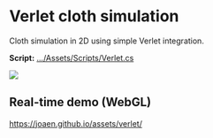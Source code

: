 # Verlet cloth simulation
 Cloth simulation in 2D using simple Verlet integration.

**Script:**
 [.../Assets/Scripts/Verlet.cs](https://github.com/joaen/verlet-cloth-simulation/blob/main/Assets/Scripts/Verlet.cs)

![](2Dcloth.gif)

## Real-time demo (WebGL)
https://joaen.github.io/assets/verlet/ 
